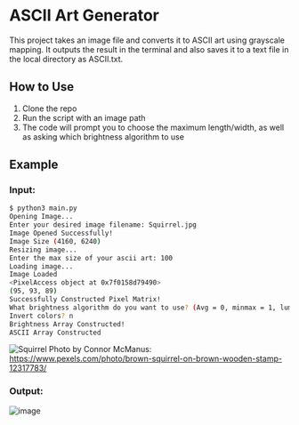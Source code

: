 # ASCII Art Generator

This project takes an image file and converts it to ASCII art using grayscale mapping. It outputs the result in the terminal and also saves it to a text file in the local directory as ASCII.txt.

## How to Use

1. Clone the repo
2. Run the script with an image path
3. The code will prompt you to choose the maximum length/width, as well as asking which brightness algorithm to use
## Example

### Input:

```bash
$ python3 main.py
Opening Image...
Enter your desired image filename: Squirrel.jpg
Image Opened Successfully!
Image Size (4160, 6240)
Resizing image...
Enter the max size of your ascii art: 100
Loading image...
Image Loaded
<PixelAccess object at 0x7f0158d79490>
(95, 93, 89)
Successfully Constructed Pixel Matrix!
What brightness algorithm do you want to use? (Avg = 0, minmax = 1, luminosity = 2) 0
Invert colors? n
Brightness Array Constructed!
ASCII Array Constructed
```

![Squirrel](https://github.com/user-attachments/assets/177dbb00-98e6-4b5c-8008-8b728e04db60)
Photo by Connor McManus: https://www.pexels.com/photo/brown-squirrel-on-brown-wooden-stamp-12317783/

### Output:

![image](https://github.com/user-attachments/assets/070ea0b2-7268-491d-b644-db327c5b73cf)



